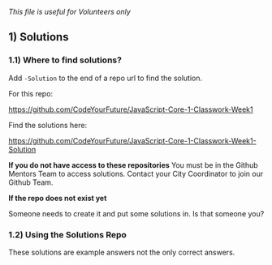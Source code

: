 <!--
Do not edit this file.
Make a change to the template and then pull changes
Repo: https://github.com/CodeYourFuture/CYF-Classwork-Template
Update Instructions: https://gist.github.com/ChrisOwen101/84d82f03a60ce19f7f154a7b815fa265
-->

_This file is useful for Volunteers only_

## 1) Solutions

### 1.1) Where to find solutions?

Add `-Solution` to the end of a repo url to find the solution.

For this repo:

https://github.com/CodeYourFuture/JavaScript-Core-1-Classwork-Week1

Find the solutions here:

https://github.com/CodeYourFuture/JavaScript-Core-1-Classwork-Week1-Solution

**If you do not have access to these repositories** You must be in the Github Mentors Team to access solutions. Contact your City Coordinator to join our Github Team.

**If the repo does not exist yet**

Someone needs to create it and put some solutions in. Is that someone you?

### 1.2) Using the Solutions Repo

These solutions are example answers not the only correct answers.
